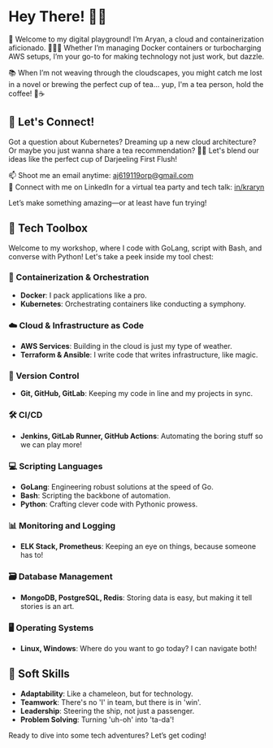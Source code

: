 # Hey There! 🌟👋

🚀 Welcome to my digital playground! I’m Aryan, a cloud and containerization aficionado. 🧙‍♂️✨ Whether I’m managing Docker containers or turbocharging AWS setups, I’m your go-to for making technology not just work, but dazzle.

📚 When I’m not weaving through the cloudscapes, you might catch me lost in a novel or brewing the perfect cup of tea... yup, I'm a tea person, hold the coffee! 📖☕ 

## 💌 Let's Connect!

Got a question about Kubernetes? Dreaming up a new cloud architecture? Or maybe you just wanna share a tea recommendation? 🌟🍵 Let's blend our ideas like the perfect cup of Darjeeling First Flush!

📫 Shoot me an email anytime: [aj619119orp@gmail.com](mailto:aj619119orp@gmail.com)  
🔗 Connect with me on LinkedIn for a virtual tea party and tech talk: [in/kraryn](https://www.linkedin.com/in/kraryn)  

Let’s make something amazing—or at least have fun trying!

## 🚀 Tech Toolbox

Welcome to my workshop, where I code with GoLang, script with Bash, and converse with Python! Let's take a peek inside my tool chest:

### 🐳 Containerization & Orchestration
- **Docker**: I pack applications like a pro.
- **Kubernetes**: Orchestrating containers like conducting a symphony.

### ☁️ Cloud & Infrastructure as Code
- **AWS Services**: Building in the cloud is just my type of weather.
- **Terraform & Ansible**: I write code that writes infrastructure, like magic.

### 📝 Version Control
- **Git, GitHub, GitLab**: Keeping my code in line and my projects in sync.

### 🛠️ CI/CD
- **Jenkins, GitLab Runner, GitHub Actions**: Automating the boring stuff so we can play more!

### 💻 Scripting Languages
- **GoLang**: Engineering robust solutions at the speed of Go.
- **Bash**: Scripting the backbone of automation.
- **Python**: Crafting clever code with Pythonic prowess.

### 📊 Monitoring and Logging
- **ELK Stack, Prometheus**: Keeping an eye on things, because someone has to!

### 🗃️ Database Management
- **MongoDB, PostgreSQL, Redis**: Storing data is easy, but making it tell stories is an art.

### 🖥️ Operating Systems
- **Linux, Windows**: Where do you want to go today? I can navigate both!

## 🧠 Soft Skills
- **Adaptability**: Like a chameleon, but for technology.
- **Teamwork**: There's no 'I' in team, but there is in 'win'.
- **Leadership**: Steering the ship, not just a passenger.
- **Problem Solving**: Turning 'uh-oh' into 'ta-da'!

Ready to dive into some tech adventures? Let’s get coding!
